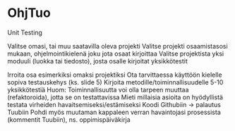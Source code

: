 OhjTuo
======

Unit Testing

Valitse omasi, tai muu saatavilla oleva projekti
Valitse projekti osaamistasosi mukaan, ohjelmointikielenä joku jota osaat kirjoittaa
Valitse projektista yksi moduuli (luokka tai tiedosto), josta osalle kirjoitat yksikkötestit

Irroita osa esimerkiksi omaksi projektiksi
Ota tarvittaessa käyttöön kielelle sopiva testauskehys (ks. slide 5)
Kirjoita metodille/toiminnallisuudelle 5-10 yksikkötestiä
Huom: Toiminnallisuutta voi olla tarpeen muuttaa (refaktoroida), jotta se on testattavissa
Mieti millaisia asioita on hyödyllistä testata virheiden havaitsemiseksi/estämiseksi
Koodi Githubiin -> palautus Tuubiin
Pohdi myös muutaman kappaleen verran havaintojasi prosessista (kommentit Tuubiin), ns. oppimispäiväkirja
